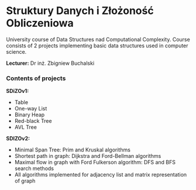 # Struktury Danych i Złożoność Obliczeniowa
University course of Data Structures nad Computational Complexity. Course consists of 2 projects implementing basic data structures used in computer science.

**Lecturer:** Dr inż. Zbigniew Buchalski

### Contents of projects
**SDiZOv1:**
  - Table
  - One-way List
  - Binary Heap
  - Red-black Tree
  - AVL Tree

**SDIZOv2:**
  - Minimal Span Tree: Prim and Kruskal algorithms
  - Shortest path in graph: Dijkstra and Ford-Bellman algorithms
  - Maximal flow in graph with Ford Fulkerson algorithm: DFS and BFS search methods
  - All algorithms implemented for adjacency list and matrix representation of graph
